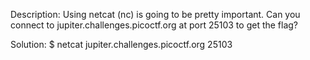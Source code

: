 Description:
Using netcat (nc) is going to be pretty important. Can you connect to jupiter.challenges.picoctf.org at port 25103 to get the flag?

Solution:
$ netcat jupiter.challenges.picoctf.org 25103
